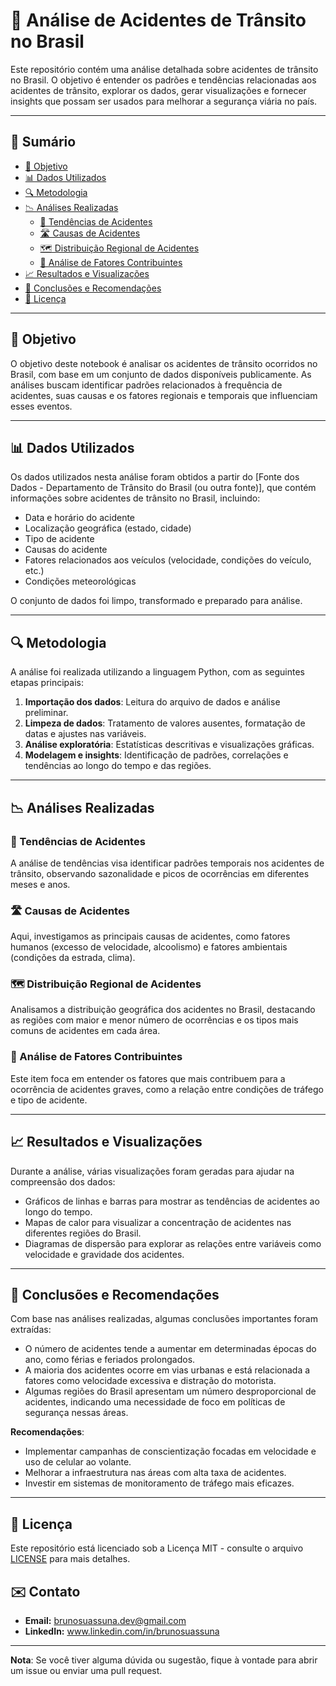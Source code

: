 # 🚦 Análise de Acidentes de Trânsito no Brasil

Este repositório contém uma análise detalhada sobre acidentes de trânsito no Brasil. O objetivo é entender os padrões e tendências relacionadas aos acidentes de trânsito, explorar os dados, gerar visualizações e fornecer insights que possam ser usados para melhorar a segurança viária no país.

---

## 📝 Sumário

- [📌 Objetivo](#-objetivo)
- [📊 Dados Utilizados](#-dados-utilizados)
- [🔍 Metodologia](#-metodologia)
- [📉 Análises Realizadas](#-análises-realizadas)
  - [📅 Tendências de Acidentes](#-tendências-de-acidentes)
  - [🛣️ Causas de Acidentes](#-causas-de-acidentes)
  - [🗺️ Distribuição Regional de Acidentes](#-distribuição-regional-de-acidentes)
  - [🚗 Análise de Fatores Contribuintes](#-análise-de-fatores-contribuintes)
- [📈 Resultados e Visualizações](#-resultados-e-visualizações)
- [📅 Conclusões e Recomendações](#-conclusões-e-recomendações)
- [🔗 Licença](#-licença)

---

## 📌 Objetivo

O objetivo deste notebook é analisar os acidentes de trânsito ocorridos no Brasil, com base em um conjunto de dados disponíveis publicamente. As análises buscam identificar padrões relacionados à frequência de acidentes, suas causas e os fatores regionais e temporais que influenciam esses eventos.

---

## 📊 Dados Utilizados

Os dados utilizados nesta análise foram obtidos a partir do [Fonte dos Dados - Departamento de Trânsito do Brasil (ou outra fonte)], que contém informações sobre acidentes de trânsito no Brasil, incluindo:

- Data e horário do acidente
- Localização geográfica (estado, cidade)
- Tipo de acidente
- Causas do acidente
- Fatores relacionados aos veículos (velocidade, condições do veículo, etc.)
- Condições meteorológicas

O conjunto de dados foi limpo, transformado e preparado para análise.

---

## 🔍 Metodologia

A análise foi realizada utilizando a linguagem Python, com as seguintes etapas principais:

1. **Importação dos dados**: Leitura do arquivo de dados e análise preliminar.
2. **Limpeza de dados**: Tratamento de valores ausentes, formatação de datas e ajustes nas variáveis.
3. **Análise exploratória**: Estatísticas descritivas e visualizações gráficas.
4. **Modelagem e insights**: Identificação de padrões, correlações e tendências ao longo do tempo e das regiões.

---

## 📉 Análises Realizadas

### 📅 Tendências de Acidentes

A análise de tendências visa identificar padrões temporais nos acidentes de trânsito, observando sazonalidade e picos de ocorrências em diferentes meses e anos.

### 🛣️ Causas de Acidentes

Aqui, investigamos as principais causas de acidentes, como fatores humanos (excesso de velocidade, alcoolismo) e fatores ambientais (condições da estrada, clima).

### 🗺️ Distribuição Regional de Acidentes

Analisamos a distribuição geográfica dos acidentes no Brasil, destacando as regiões com maior e menor número de ocorrências e os tipos mais comuns de acidentes em cada área.

### 🚗 Análise de Fatores Contribuintes

Este item foca em entender os fatores que mais contribuem para a ocorrência de acidentes graves, como a relação entre condições de tráfego e tipo de acidente.

---

## 📈 Resultados e Visualizações

Durante a análise, várias visualizações foram geradas para ajudar na compreensão dos dados:

- Gráficos de linhas e barras para mostrar as tendências de acidentes ao longo do tempo.
- Mapas de calor para visualizar a concentração de acidentes nas diferentes regiões do Brasil.
- Diagramas de dispersão para explorar as relações entre variáveis como velocidade e gravidade dos acidentes.


---

## 📅 Conclusões e Recomendações

Com base nas análises realizadas, algumas conclusões importantes foram extraídas:

- O número de acidentes tende a aumentar em determinadas épocas do ano, como férias e feriados prolongados.
- A maioria dos acidentes ocorre em vias urbanas e está relacionada a fatores como velocidade excessiva e distração do motorista.
- Algumas regiões do Brasil apresentam um número desproporcional de acidentes, indicando uma necessidade de foco em políticas de segurança nessas áreas.

**Recomendações**:
- Implementar campanhas de conscientização focadas em velocidade e uso de celular ao volante.
- Melhorar a infraestrutura nas áreas com alta taxa de acidentes.
- Investir em sistemas de monitoramento de tráfego mais eficazes.

---

## 🔗 Licença

Este repositório está licenciado sob a Licença MIT - consulte o arquivo [LICENSE](LICENSE) para mais detalhes.

## ✉️ Contato
- **Email:** brunosuassuna.dev@gmail.com
- **LinkedIn:** www.linkedin.com/in/brunosuassuna


---

**Nota**: Se você tiver alguma dúvida ou sugestão, fique à vontade para abrir um issue ou enviar uma pull request.
